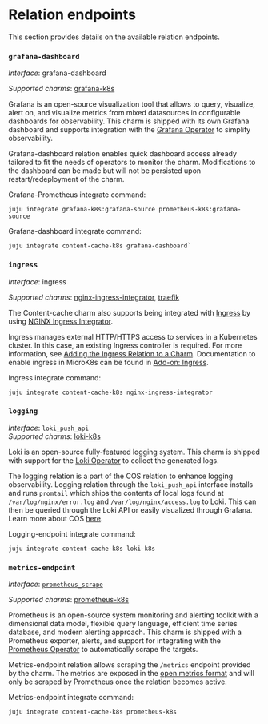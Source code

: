 # Relation endpoints

This section provides details on the available relation endpoints.

### `grafana-dashboard`

_Interface_: grafana-dashboard

_Supported charms_: [grafana-k8s](https://charmhub.io/grafana-k8s)

Grafana is an open-source visualization tool that allows to query, visualize, alert on, and visualize metrics from mixed datasources in configurable dashboards for observability. This charm is shipped with its own Grafana dashboard and supports integration with the [Grafana Operator](https://charmhub.io/grafana-k8s) to simplify observability.

Grafana-dashboard relation enables quick dashboard access already tailored to
fit the needs of operators to monitor the charm. Modifications to the dashboard can be made but will not be
persisted upon restart/redeployment of the charm.

Grafana-Prometheus integrate command:
```
juju integrate grafana-k8s:grafana-source prometheus-k8s:grafana-source
```
Grafana-dashboard integrate command:
```
juju integrate content-cache-k8s grafana-dashboard`
```

### `ingress`

_Interface_: ingress

_Supported charms_: [nginx-ingress-integrator](https://charmhub.io/nginx-ingress-integrator),
[traefik](https://charmhub.io/traefik-k8s)

The Content-cache charm also supports being integrated with [Ingress](https://kubernetes.io/docs/concepts/services-networking/ingress/#what-is-ingress) by using [NGINX Ingress Integrator](https://charmhub.io/nginx-ingress-integrator/).

Ingress manages external HTTP/HTTPS access to services in a Kubernetes cluster.
In this case, an existing Ingress controller is required. For more information, see [Adding the Ingress Relation to a Charm](https://charmhub.io/nginx-ingress-integrator/docs/add-the-ingress-relation). Documentation to enable ingress in MicroK8s can be found in
[Add-on: Ingress](https://microk8s.io/docs/addon-ingress).

Ingress integrate command: 
```
juju integrate content-cache-k8s nginx-ingress-integrator
```

### `logging`

_Interface_: `loki_push_api`  
_Supported charms_: [loki-k8s](https://charmhub.io/loki-k8s)

Loki is an open-source fully-featured logging system. This charm is shipped with support for the [Loki Operator](https://charmhub.io/loki-k8s) to collect the generated logs.

The logging relation is a part of the COS relation to enhance logging observability. Logging relation through the `loki_push_api` interface installs and runs `promtail` which ships the
contents of local logs found at `/var/log/nginx/error.log` and `/var/log/nginx/access.log` to Loki.
This can then be queried through the Loki API or easily visualized through Grafana. Learn more about COS
[here](https://charmhub.io/topics/canonical-observability-stack).

Logging-endpoint integrate command: 
```
juju integrate content-cache-k8s loki-k8s
```


### `metrics-endpoint`

_Interface_: [`prometheus_scrape`](https://charmhub.io/interfaces/prometheus_scrape)

_Supported charms_: [prometheus-k8s](https://charmhub.io/prometheus-k8s)

Prometheus is an open-source system monitoring and alerting toolkit with a dimensional data model, flexible query language, efficient time series database, and modern alerting approach. This charm is shipped with a Prometheus exporter, alerts, and support for integrating with the [Prometheus Operator](https://charmhub.io/prometheus-k8s) to automatically scrape the targets.

Metrics-endpoint relation allows scraping the `/metrics` endpoint provided by the charm.
The metrics are exposed in the [open metrics format](https://github.com/OpenObservability/OpenMetrics/blob/main/specification/OpenMetrics.md#data-model) and will only be scraped by Prometheus once the
relation becomes active.

Metrics-endpoint integrate command: 
```
juju integrate content-cache-k8s prometheus-k8s
```
